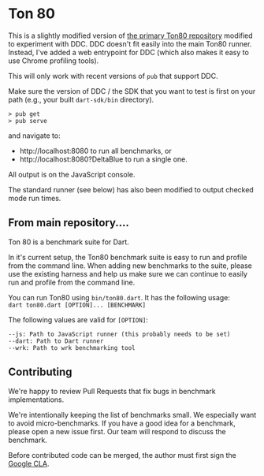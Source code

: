 Ton 80
======

This is a slightly modified version of [the primary Ton80 repository](https://github.com/dart-lang/ton80)
modified to experiment with DDC.  DDC doesn't fit easily into the main Ton80 runner.
Instead, I've added a web entrypoint for DDC (which also makes it easy to use Chrome profiling tools).

This will only work with recent versions of `pub` that support DDC.

Make sure the version of DDC / the SDK that you want to test is first on your path (e.g., your built `dart-sdk/bin` directory).

```
> pub get
> pub serve
```

and navigate to:

- http://localhost:8080 to run all benchmarks, or
- http://localhost:8080?DeltaBlue to run a single one.

All output is on the JavaScript console.

The standard runner (see below) has also been modified to output checked mode run times.

## From main repository....

Ton 80 is a benchmark suite for Dart.

In it's current setup, the Ton80 benchmark suite is easy to run and
profile from the command line. When adding new benchmarks to the suite, 
please use the existing harness and help us make sure we can continue to
easily run and profile from the command line.

You can run Ton80 using `bin/ton80.dart`. It has the following usage:<br>
```dart ton80.dart [OPTION]... [BENCHMARK]```

The following values are valid for ```[OPTION]```:<br>
```
--js: Path to JavaScript runner (this probably needs to be set)
--dart: Path to Dart runner
--wrk: Path to wrk benchmarking tool
```

## Contributing

We're happy to review Pull Requests that fix bugs in benchmark implementations.

We're intentionally keeping the list of benchmarks small. We especially want
to avoid micro-benchmarks. If you have a good idea for a benchmark, please
open a new issue first. Our team will respond to discuss the benchmark.

Before contributed code can be merged, the author must first sign the
[Google CLA](https://cla.developers.google.com/about/google-individual).

